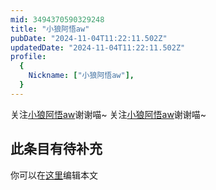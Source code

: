 ```yaml
---
mid: 3494370590329248
title: "小狼阿悟aw"
pubDate: "2024-11-04T11:22:11.502Z"
updatedDate: "2024-11-04T11:22:11.502Z"
profile:
  {
    Nickname: ["小狼阿悟aw"],
  }
---
```


关注[小狼阿悟aw](https://space.bilibili.com/3494370590329248)谢谢喵~ 关注[小狼阿悟aw](https://space.bilibili.com/3494370590329248)谢谢喵~

## 此条目有待补充
你可以在[这里](https://github.com/Yuhanawa/VTuber.ICU/edit/master/src/content/v/小狼阿悟aw/index.md)编辑本文

